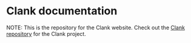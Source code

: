 Clank documentation
===================

NOTE: This is the repository for the Clank website. Check out the [Clank repository](https://github.com/Wolfr/clank) for the  Clank project.